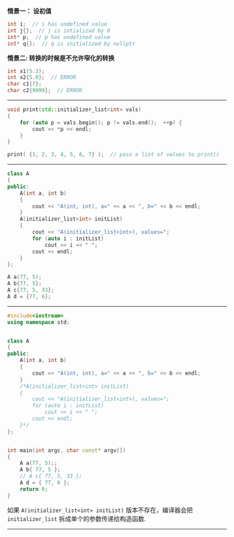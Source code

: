 
**情景一： 设初值**

```cpp
int i;  // i has undefined value
int j{};  // j is intializad by 0
int* p;  // p has undefined value
int* q{};  // q is initialized by nullptr
```

**情景二: 转换的时候是不允许窄化的转换**

```cpp
int x1(5.3);
int x2{5.0};  // ERROR
char c1{7};
char c2{9999};  // ERROR
```


--------------------------------


```cpp
void print(std::initializer_list<int> vals)
{
    for (auto p = vals.begin(); p != vals.end();  ++p) {
        cout << *p << endl;
    }
}

print( {1, 2, 3, 4, 5, 6, 7} );  // pass a list of values to print()
```

------------------------------------------

```cpp
class A
{
public:
    A(int a, int b)
    {
        cout << "A(int, int), a=" << a << ", b=" << b << endl;
    }
    A(initializer_list<int> initList)
    {
        cout << "A(initializer_list<int>), values=";
        for (auto i : initList)
            cout << i << " ";
        cout << endl;
    }
};

A a(77, 5);
A b{77, 5};
A c{77, 5, 33};
A d = {77, 6};
```

----------------------------------------------------------

```cpp
#include<iostream>
using namespace std;


class A
{
public:
    A(int a, int b)
    {
        cout << "A(int, int), a=" << a << ", b=" << b << endl;
    }
    /*A(initializer_list<int> initList)
    {
        cout << "A(initializer_list<int>), values=";
        for (auto i : initList)
            cout << i << " ";
        cout << endl;
    }*/
};


int main(int argc, char const* argv[])
{
    A a(77, 5);;
    A b{ 77, 5 };
    // A c{ 77, 5, 33 }; 
    A d = { 77, 6 };
    return 0;
}
```

如果 `A(initializer_list<int> initList)` 版本不存在，编译器会把 `initializer_list` 拆成单个的参数传递给构造函数.

---------------------------------------------------------
